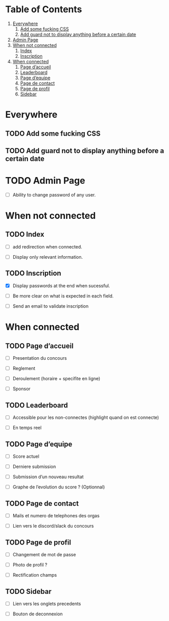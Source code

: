 
# Table of Contents

1.  [Everywhere](#org7c05353)
    1.  [Add some fucking CSS](#org22e55bb)
    2.  [Add guard not to display anything before a certain date](#orgf920272)
2.  [Admin Page](#org877ef21)
3.  [When not connected](#org5b8c955)
    1.  [Index](#org58fb8f1)
    2.  [Inscription](#org3570910)
4.  [When connected](#orgf2f1e12)
    1.  [Page d&rsquo;accueil](#org5e47456)
    2.  [Leaderboard](#org943b314)
    3.  [Page d&rsquo;equipe](#org0d63538)
    4.  [Page de contact](#orga8cd599)
    5.  [Page de profil](#org63d9e29)
    6.  [Sidebar](#org67725a5)



<a id="org7c05353"></a>

# Everywhere


<a id="org22e55bb"></a>

## TODO Add some fucking CSS


<a id="orgf920272"></a>

## TODO Add guard not to display anything before a certain date


<a id="org877ef21"></a>

# TODO Admin Page

-   [ ] Ability to change password of any user.


<a id="org5b8c955"></a>

# When not connected


<a id="org58fb8f1"></a>

## TODO Index

-   [ ] add redirection when connected.
-   [ ] Display only relevant information.


<a id="org3570910"></a>

## TODO Inscription

-   [X] Display passwords at the end when sucessful.
-   [ ] Be more clear on what is expected in each field.
-   [ ] Send an email to validate inscription


<a id="orgf2f1e12"></a>

# When connected


<a id="org5e47456"></a>

## TODO Page d&rsquo;accueil

-   [ ] Presentation du concours
-   [ ] Reglement
-   [ ] Deroulement (horaire + specifite en ligne)
-   [ ] Sponsor


<a id="org943b314"></a>

## TODO Leaderboard

-   [ ] Accessible pour les non-connectes (highlight quand on est connecte)
-   [ ] En temps reel


<a id="org0d63538"></a>

## TODO Page d&rsquo;equipe

-   [ ] Score actuel
-   [ ] Derniere submission
-   [ ] Submission d&rsquo;un nouveau resultat
-   [ ] Graphe de l&rsquo;evolution du score ? (Optionnal)


<a id="orga8cd599"></a>

## TODO Page de contact

-   [ ] Mails et numero de telephones des orgas
-   [ ] Lien vers le discord/slack du concours


<a id="org63d9e29"></a>

## TODO Page de profil

-   [ ] Changement de mot de passe
-   [ ] Photo de profil ?
-   [ ] Rectification champs


<a id="org67725a5"></a>

## TODO Sidebar

-   [ ] Lien vers les onglets precedents
-   [ ] Bouton de deconnexion

